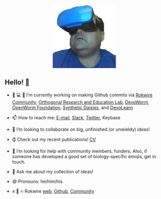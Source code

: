 <p align="center">
<img HEIGHT = 200 WIDTH = 200 src="https://github.com/balicea/balicea/blob/master/nu17btiu_400x400.jpg"><BR>
</p>
  <H2>Hello! 👋 </H2>

- 🏡 :computer: :microscope: I’m currently working on making Github commits via [Rokwire Community](https://github.com/rokwire/rokwire-community), [Orthogonal Research and Education Lab](https://github.com/Orthogonal-Research-Lab), [DevoWorm](https://github.com/devoworm), [OpenWorm Foundation](https://github.com/openworm), [Synthetic Daisies](https://github.com/synthetic-daisies), and [DevoLearn](https://github.com/DevoLearn)

- 📫 How to reach me: [E-mail](mailto:bradly.alicea@outlook.com), [Slack](http://orthogonal-research.slack.com), [Twitter](http://www.twitter.com/balicea1), Keybase

- 👯 I’m looking to collaborate on big, unfinished (or unwieldy) ideas!

- :watch: Check out my recent publications! [CV](https://balicea.github.io/CV.html)

- 🤔 I’m looking for help with community members, funders. Also, if someone has developed a good set of biology-specific emojis, get in touch.

- :volcano: Ask me about my collection of ideas!

- 😄 Pronouns: he/him/his

- :on: 🌱 :fire: Rokwire [web](https://rokwire.org/), [Github](https://github.com/rokwire), [Community](https://rokwirecommunity.web.illinois.edu/)

<!--
**balicea/balicea** is a ✨ _special_ ✨ repository because its `README.md` (this file) appears on your GitHub profile.

Here are some ideas to get you started:


- 🌱 I’m currently learning ...


- ⚡ Fun fact: ...
--> 
